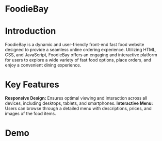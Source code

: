 # FoodieBay

# Introduction
FoodieBay is a dynamic and user-friendly front-end fast food website designed to provide a seamless online ordering experience. Utilizing HTML, CSS, and JavaScript, FoodieBay offers an engaging and interactive platform for users to explore a wide variety of fast food options, place orders, and enjoy a convenient dining experience.

# Key Features
**Responsive Design:** Ensures optimal viewing and interaction across all devices, including desktops, tablets, and smartphones.
**Interactive Menu:** Users can browse through a detailed menu with descriptions, prices, and images of the food items.

# Demo

